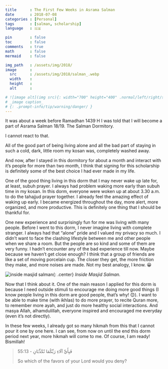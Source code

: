 ```yaml
---
title      : The First Few Weeks in Asrama Salman
date       : 2018-07-08
categories : [Personal]
tags       : [salman, scholarship]
language   : 🇬🇧

pin        : false
toc        : false
comments   : true
math       : false
mermaid    : false

img_path   : /assets/img/2018/
image      :
  src      : /assets/img/2018/salman_.webp
  width    : 
  height   : 
  alt      : 

# ![image alt](img src){: width="700" height="400" .normal/left/right/shadow}
# _image caption_
# {: .prompt-info/tip/warning/danger/ }
---
```


It was about a week before Ramadhan 1439 H I was told that I will become a part of Asrama Salman 18/19. The Salman Dormitory.

I cannot react to that.

All of the good part of being living alone and all the bad part of staying in such a cold, dark, little room my kosan was, completely washed away.

And now, after I stayed in this dormitory for about a month and interact with it’s people for more than two month, I think that signing for this scholarship is definitely some of the best choice I had ever made in my life.

One of the good thing living in this dorm that I may never wake up late for, at least, subuh prayer. I always had problem waking more early than subuh time in my kosan. In this dorm, everyone were woken up at about 3.30 a.m. to do the tahajjud prayer together. I already feel the amazing effect of waking up early. I became energized throughout the day, more alert, more organized, and more productive. This is definitely one thing that I should be thankful for.

One new experience and surprisingly fun for me was living with many people. Before I went to this dorm, I never imagine living with complete stranger. I always had that “alone” pride and I valued my privacy so much. I didn’t want to face the clashing lifestyle between me and other people when we share a room. But the people are so kind and some of them are very funny. I hadn’t encounter any of the bad experience till now. Maybe because we haven’t get close enough? I think that a group of friends are like a set of moving porcelain cup. The closer they get, the more friction they make, and more noises are made. Not my best analogy, I know. 😀

![inside masjid salman](salman.webp){: .center}
_Inside Masjid Salman._

Now that I think about it. One of the main reason I applied for this dorm is because I need outside stimuli to encourage me doing more good things (I know people living in this dorm are good people, that’s why! 😊). I want to be able to make time (with ikhlas) to do more prayer, to recite Quran more, to remember more ayah, and just do more healthy social interactions. And masya Allah, alhamdulillah, everyone inspired and encouraged me everyday (even it’s not directly).

In these few weeks, I already got so many hikmah from this that I cannot pour it one by one here. I can see, from now on until the end this dorm period next year, more hikmah will come to me. Of course, I am ready! Bismillah!

> فَبِأَيِّ آلَاءِ رَبِّكُمَا تُكَذِّبَانِ - 55:13
> 
> So which of the favors of your Lord would you deny?